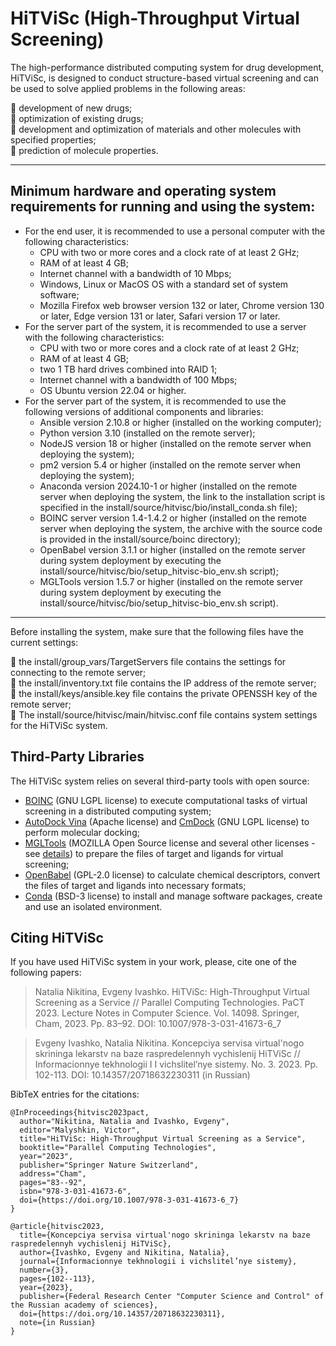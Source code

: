 # HiTViSc (High-Throughput Virtual Screening)

The high-performance distributed computing system for drug development, HiTViSc, is designed to conduct structure-based virtual screening and can be used to solve applied problems in the following areas:

:pill: development of new drugs;  
:pill: optimization of existing drugs;  
:pill: development and optimization of materials and other molecules with specified properties;  
:pill: prediction of molecule properties.

____

## Minimum hardware and operating system requirements for running and using the system:

- For the end user, it is recommended to use a personal computer with the following characteristics:
	- CPU with two or more cores and a clock rate of at least 2 GHz;
	- RAM of at least 4 GB;
	- Internet channel with a bandwidth of 10 Mbps;
	- Windows, Linux or MacOS OS with a standard set of system software;
	- Mozilla Firefox web browser version 132 or later, Chrome version 130 or later, Edge version 131 or later, Safari version 17 or later.
- For the server part of the system, it is recommended to use a server with the following characteristics:
	- CPU with two or more cores and a clock rate of at least 2 GHz;
	- RAM of at least 4 GB;
	- two 1 TB hard drives combined into RAID 1;
	- Internet channel with a bandwidth of 100 Mbps;
	- OS Ubuntu version 22.04 or higher.
- For the server part of the system, it is recommended to use the following versions of additional components and libraries:
	- Ansible version 2.10.8 or higher (installed on the working computer);
 	- Python version 3.10 (installed on the remote server);
	- NodeJS version 18 or higher (installed on the remote server when deploying the system);
	- pm2 version 5.4 or higher (installed on the remote server when deploying the system);
	- Anaconda version 2024.10-1 or higher (installed on the remote server when deploying the system, the link to the installation script is specified in the install/source/hitvisc/bio/install_conda.sh file);
	- BOINC server version 1.4-1.4.2 or higher (installed on the remote server when deploying the system, the archive with the source code is provided in the install/source/boinc directory);
	- OpenBabel version 3.1.1 or higher (installed on the remote server during system deployment by executing the install/source/hitvisc/bio/setup_hitvisc-bio_env.sh script);
	- MGLTools version 1.5.7 or higher (installed on the remote server during system deployment by executing the install/source/hitvisc/bio/setup_hitvisc-bio_env.sh script).
____
Before installing the system, make sure that the following files have the current settings:

:key: the install/group_vars/TargetServers file contains the settings for connecting to the remote server;  
:key: the install/inventory.txt file contains the IP address of the remote server;  
:key: the install/keys/ansible.key file contains the private OPENSSH key of the remote server;  
:key: The install/source/hitvisc/main/hitvisc.conf file contains system settings for the HiTViSc system.  

## Third-Party Libraries

The HiTViSc system relies on several third-party tools with open source:

- [BOINC](https://boinc.berkeley.edu/) (GNU LGPL license) to execute computational tasks of virtual screening in a distributed computing system;
- [AutoDock Vina](https://vina.scripps.edu/) (Apache license) and [CmDock](https://gitlab.com/Jukic/cmdock/) (GNU LGPL license) to perform molecular docking;
- [MGLTools](http://mgltools.scripps.edu/) (MOZILLA Open Source license and several other licenses - see [details](http://mgltools.scripps.edu/downloads/license-agreements)) to prepare the files of target and ligands for virtual screening;
- [OpenBabel](https://openbabel.github.io/) (GPL-2.0 license) to calculate chemical descriptors, convert the files of target and ligands into necessary formats;
- [Conda](https://github.com/conda/conda) (BSD-3 license) to install and manage software packages, create and use an isolated environment.

## Citing HiTViSc

If you have used HiTViSc system in your work, please, cite one of the following papers:

> Natalia Nikitina, Evgeny Ivashko. HiTViSc: High-Throughput Virtual Screening as a Service // Parallel Computing Technologies. PaCT 2023. Lecture Notes in Computer Science. Vol. 14098. Springer, Cham, 2023. Pp. 83–92. DOI: 10.1007/978-3-031-41673-6_7

> Evgeny Ivashko, Natalia Nikitina. Koncepciya servisa virtual'nogo skrininga lekarstv na baze raspredelennyh vychislenij HiTViSc // Informacionnye  tekhnologii I I vichslitel’nye sistemy. No. 3. 2023. Pp. 102-113. DOI: 10.14357/20718632230311 (in Russian)

BibTeX entries for the citations:
```
@InProceedings{hitvisc2023pact,
  author="Nikitina, Natalia and Ivashko, Evgeny",
  editor="Malyshkin, Victor",
  title="HiTViSc: High-Throughput Virtual Screening as a Service",
  booktitle="Parallel Computing Technologies",
  year="2023",
  publisher="Springer Nature Switzerland",
  address="Cham",
  pages="83--92",
  isbn="978-3-031-41673-6",
  doi={https://doi.org/10.1007/978-3-031-41673-6_7}
}
```
```
@article{hitvisc2023,
  title={Koncepciya servisa virtual'nogo skrininga lekarstv na baze raspredelennyh vychislenij HiTViSc},
  author={Ivashko, Evgeny and Nikitina, Natalia},
  journal={Informacionnye tekhnologii i vichslitel’nye sistemy},
  number={3},
  pages={102--113},
  year={2023},
  publisher={Federal Research Center "Computer Science and Control" of the Russian academy of sciences},
  doi={https://doi.org/10.14357/20718632230311},
  note={in Russian}
}
```
